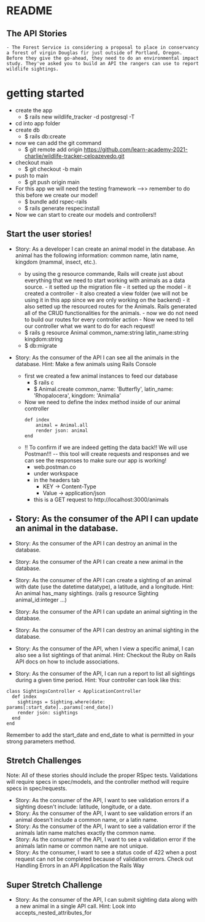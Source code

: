 # README

## The API Stories
    - The Forest Service is considering a proposal to place in conservancy a forest of virgin Douglas fir just outside of Portland, Oregon. Before they give the go-ahead, they need to do an environmental impact study. They've asked you to build an API the rangers can use to report wildlife sightings.

# getting started
- create the app
    - $ rails new wildlife_tracker -d postgresql -T
- cd into app folder
- create db
    - $ rails db:create
- now we can add the git command
    - $ git remote add origin https://github.com/learn-academy-2021-charlie/wildlife-tracker-celoazevedo.git
- checkout main
    - $ git checkout -b main
- push to main
    - $ git push origin main
- For this app we will need the testing framework  -->> remember to do this before we create our model!
    - $ bundle add rspec-rails
    - $ rails generate respec:install
- Now we can start to create our models and controllers!!

## Start the user stories!

- Story: As a developer I can create an animal model in the database. An animal has the following information: common name, latin name, kingdom (mammal, insect, etc.).
    - by using the g resource commande, Rails will create just about everything that we need to start working with animals as a data source. 
            - it setted up the migration file
            - it setted up the model
            - it created a controller
            - it also created a view folder (we will not be using it in this app since we are only working on the backend)
            - it also setted up the resourced routes for the Animals. Rails generated all of the CRUD functionalities for the animals.
                - now we do not need to build our routes for every controller action
            - Now we need to tell our controller what we want to do for each request!
    - $ rails g resource Animal common_name:string latin_name:string kingdom:string
    - $ db:migrate
- Story: As the consumer of the API I can see all the animals in the database.
Hint: Make a few animals using Rails Console
    - first we created a few animal instances to feed our database
        - $ rails c
        - $ Animal.create common_name: 'Butterfly', latin_name: 'Rhopalocera', kingdom: 'Animalia'
    - Now we need to define the index method inside of our animal controller
        ```
        def index
            animal = Animal.all
            render json: animal
        end
        ```
    - !! To confirm if we are indeed getting the data back!! We will use Postman!!! -- this tool will create requests and responses and we can see the responses to make sure our app is working!
        - web.postman.co
        - under workspace 
        - in the headers tab
            - KEY -> Content-Type
            - Value -> application/json
        - this is a GET request to 
            http://localhost:3000/animals

- Story: As the consumer of the API I can update an animal in the database.
    - 
- Story: As the consumer of the API I can destroy an animal in the database.
- Story: As the consumer of the API I can create a new animal in the database.
- Story: As the consumer of the API I can create a sighting of an animal with date (use the datetime datatype), a latitude, and a longitude.
Hint: An animal has_many sightings. (rails g resource Sighting animal_id:integer ...)
- Story: As the consumer of the API I can update an animal sighting in the database.
- Story: As the consumer of the API I can destroy an animal sighting in the database.
- Story: As the consumer of the API, when I view a specific animal, I can also see a list sightings of that animal.
Hint: Checkout the Ruby on Rails API docs on how to include associations.
- Story: As the consumer of the API, I can run a report to list all sightings during a given time period.
Hint: Your controller can look like this:
```
class SightingsController < ApplicationController
  def index
    sightings = Sighting.where(date: params[:start_date]..params[:end_date])
    render json: sightings
  end
end
```
Remember to add the start_date and end_date to what is permitted in your strong parameters method.

## Stretch Challenges
Note: All of these stories should include the proper RSpec tests. Validations will require specs in spec/models, and the controller method will require specs in spec/requests.

- Story: As the consumer of the API, I want to see validation errors if a sighting doesn't include: latitude, longitude, or a date.
- Story: As the consumer of the API, I want to see validation errors if an animal doesn't include a common name, or a latin name.
- Story: As the consumer of the API, I want to see a validation error if the animals latin name matches exactly the common name.
- Story: As the consumer of the API, I want to see a validation error if the animals latin name or common name are not unique.
- Story: As the consumer, I want to see a status code of 422 when a post request can not be completed because of validation errors.
Check out Handling Errors in an API Application the Rails Way

## Super Stretch Challenge
- Story: As the consumer of the API, I can submit sighting data along with a new animal in a single API call.
Hint: Look into accepts_nested_attributes_for
